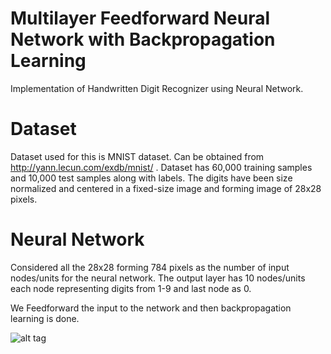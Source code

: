 # Multilayer Feedforward Neural Network with Backpropagation Learning
Implementation of Handwritten Digit Recognizer using Neural Network.


# Dataset
Dataset used for this is MNIST dataset. Can be obtained from http://yann.lecun.com/exdb/mnist/ . Dataset has 60,000 training samples and 10,000 test samples along with labels. The digits have been size normalized and centered in a fixed-size image and forming image of 28x28 pixels.

# Neural Network 
Considered all the 28x28 forming 784 pixels as the number of input nodes/units for the neural network. The output layer has 10 nodes/units each node representing digits from 1-9 and last node as 0.

We Feedforward the input to the network and then backpropagation learning is done.


![alt tag](https://cloud.githubusercontent.com/assets/16488486/13374358/58420976-dda8-11e5-9e93-4f3c456662cd.png)





